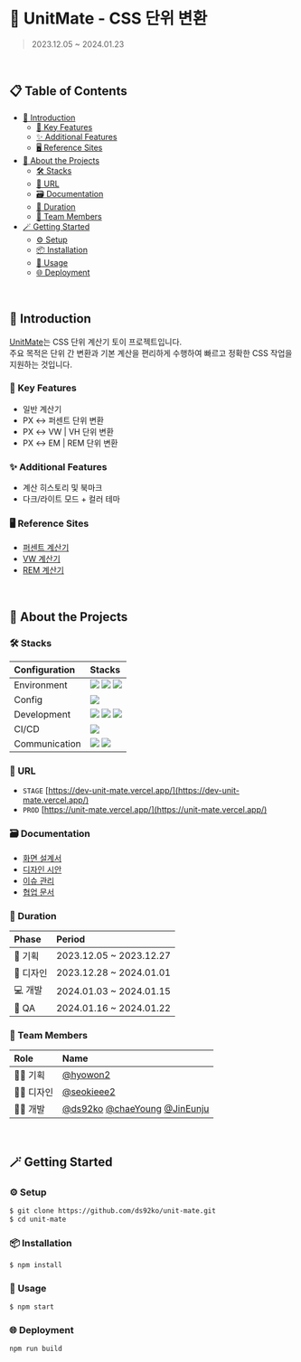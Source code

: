 # 🧮 UnitMate - CSS 단위 변환

> 2023.12.05 ~ 2024.01.23

<br />

## 📋 Table of Contents

- [👀 Introduction](#👀-introduction)
  - [🌟 Key Features](#🌟-key-features)
  - [✨ Additional Features](#✨-additional-features)
  - [🖥️ Reference Sites](#🖥️-reference-sites)
- [🙌 About the Projects](#🙌-about-the-projects)
  - [🛠️ Stacks](#🛠️-stacks)
  - [🔗 URL](#🔗-url)
  - [🗃️ Documentation](#🗃️-documentation)
  - [📅 Duration](#📅-duration)
  - [👥 Team Members](#👥-team-members)
- [🪄 Getting Started](#🪄-getting-started)
  - [⚙️ Setup](#⚙️-setup)
  - [📦 Installation](#📦-installation)
  - [🚀 Usage](#🚀-usage)
  - [🌐 Deployment](#🌐-deployment)

<br />

## 👀 Introduction

[UnitMate](https://unit-mate.vercel.app/)는 CSS 단위 계산기 토이 프로젝트입니다.<br/>
주요 목적은 단위 간 변환과 기본 계산을 편리하게 수행하여 빠르고 정확한 CSS 작업을 지원하는 것입니다.

### 🌟 Key Features

- 일반 계산기
- PX ↔️ 퍼센트 단위 변환
- PX ↔️ VW | VH 단위 변환
- PX ↔️ EM | REM 단위 변환

### ✨ Additional Features

- 계산 히스토리 및 북마크
- 다크/라이트 모드 + 컬러 테마

### 🖥️ Reference Sites

- [퍼센트 계산기](https://search.naver.com/search.naver?where=nexearch&sm=top_hty&fbm=0&ie=utf8&query=%ED%8D%BC%EC%84%BC%ED%8A%B8%EA%B3%84%EC%82%B0%EA%B8%B0)
- [VW 계산기](http://publishing.kr/vw/)
- [REM 계산기](https://www.pixelconverter.com/ko/%ED%94%BD%EC%85%80%EC%97%90%EC%84%9C-rem%EB%A1%9C-%EB%B3%80%ED%99%98%EA%B8%B0/)

<br/>

## 🙌 About the Projects

### 🛠️ Stacks

| **Configuration** | **Stacks**                                                                                                                                                                                                                                                                                                                                                |
| :---------------- | :-------------------------------------------------------------------------------------------------------------------------------------------------------------------------------------------------------------------------------------------------------------------------------------------------------------------------------------------------------- |
| Environment       | <img src="https://img.shields.io/badge/visual studio code-007ACC?style=for-the-badge&logo=visualstudiocode&logoColor=white"> <img src="https://img.shields.io/badge/git-F05032?style=for-the-badge&logo=git&logoColor=white"> <img src="https://img.shields.io/badge/github-181717?style=for-the-badge&logo=github&logoColor=white">                      |
| Config            | <img src="https://img.shields.io/badge/npm v9.6.7-CB3837?style=for-the-badge&logo=npm&logoColor=white">                                                                                                                                                                                                                                                   |
| Development       | <img src="https://img.shields.io/badge/node v18.17.1-339933?style=for-the-badge&logo=nodedotjs&logoColor=white"> <img src="https://img.shields.io/badge/CRA v5.0.1-09D3AC?style=for-the-badge&logo=createreactapp&logoColor=white"> <img src="https://img.shields.io/badge/typescript v4.9.5-3178C6?style=for-the-badge&logo=typescript&logoColor=white"> |
| CI/CD             | <img src="https://img.shields.io/badge/vercel-000000?style=for-the-badge&logo=vercel&logoColor=white">                                                                                                                                                                                                                                                    |
| Communication     | <img src="https://img.shields.io/badge/notion-000000?style=for-the-badge&logo=notion&logoColor=white"> <img src="https://img.shields.io/badge/figma-F24E1E?style=for-the-badge&logo=figma&logoColor=white">                                                                                                                                               |

### 🔗 URL

- `STAGE` [https://dev-unit-mate.vercel.app/](https://dev-unit-mate.vercel.app/)
- `PROD` [https://unit-mate.vercel.app/](https://unit-mate.vercel.app/)

### 🗃️ Documentation

- [화면 설계서](https://www.figma.com/file/8ZuwWVt4BFT8wLDC8frKWv/%EC%9C%A0%EB%8B%9B%EB%A9%94%EC%9D%B4%ED%8A%B8-team-library?type=design&node-id=0%3A1&mode=design&t=02ZbC3RoXSmRXc2e-1)
- [디자인 시안](https://www.figma.com/file/sgFZEAcP9yEBDFYu7EzkR0/%EC%9C%A0%EB%8B%9B%EB%A9%94%EC%9D%B4%ED%8A%B8_%EB%94%94%EC%9E%90%EC%9D%B8_01?type=design&mode=design&t=ULEbwypixQt25oea-1)
- [이슈 관리](https://github.com/ds92ko/unit-mate/issues)
- [협업 문서](https://www.notion.so/UnitMate-CSS-0a294e7b929a4c28b44be697cb26ef37?pvs=4)

### 📅 Duration

| **Phase** | **Period**              |
| :-------- | :---------------------- |
| 🧠 기획   | 2023.12.05 ~ 2023.12.27 |
| 🎨 디자인 | 2023.12.28 ~ 2024.01.01 |
| 💻 개발   | 2024.01.03 ~ 2024.01.15 |
| 🚦 QA     | 2024.01.16 ~ 2024.01.22 |

### 👥 Team Members

| **Role**  | **Name**                                                                                                                |
| :-------- | :---------------------------------------------------------------------------------------------------------------------- |
| 🧑‍💼 기획   | [@hyowon2](https://github.com/hyowon2)                                                                                  |
| 🧑‍🎨 디자인 | [@seokieee2](https://github.com/seokieee2)                                                                              |
| 🧑‍💻 개발   | [@ds92ko](https://github.com/ds92ko) [@chaeYoung](https://github.com/rlacodud) [@JinEunju](https://github.com/JinEunju) |

<br/>

## 🪄 Getting Started

### ⚙️ Setup

```bash
$ git clone https://github.com/ds92ko/unit-mate.git
$ cd unit-mate
```

### 📦 Installation

```bash
$ npm install
```

### 🚀 Usage

```bash
$ npm start
```

### 🌐 Deployment

```bash
npm run build
```

<br />
